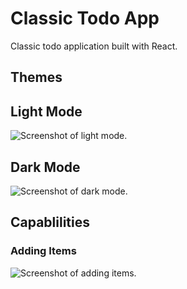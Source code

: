 # **Classic Todo App**
Classic todo application built with React.

## **Themes**
## Light Mode
![Screenshot of light mode.](https://github.com/MiliAus/todo-app/blob/feature/table-row-refactor/todo-app/src/assets/todo_lightmode.PNG?raw=true)

## Dark Mode
![Screenshot of dark mode.](https://github.com/MiliAus/todo-app/blob/feature/table-row-refactor/todo-app/src/assets/todo_darkmode.PNG?raw=true)


## **Capablilities**
### Adding Items
![Screenshot of adding items.](https://github.com/MiliAus/todo-app/blob/feature/table-row-refactor/todo-app/src/assets/todo_add.PNG?raw=true)
